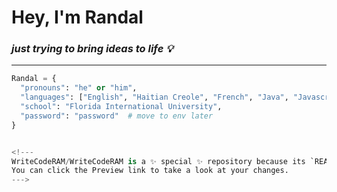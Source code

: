 # Hey, I'm Randal

### ***just trying to bring ideas to life 💡***

---

```python
Randal = {
  "pronouns": "he" or "him",
  "languages": ["English", "Haitian Creole", "French", "Java", "Javascript", "Python"],
  "school": "Florida International University",
  "password": "password"  # move to env later
}


<!---
WriteCodeRAM/WriteCodeRAM is a ✨ special ✨ repository because its `README.md` (this file) appears on your GitHub profile.
You can click the Preview link to take a look at your changes.
--->
